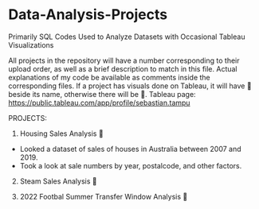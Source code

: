 # Data-Analysis-Projects
Primarily SQL Codes Used to Analyze Datasets with Occasional Tableau Visualizations

All projects in the repository will have a number corresponding to their upload order, as well as a brief description to match in this file. Actual explanations of my code be available as comments inside the corresponding files.
If a project has visuals done on Tableau, it will have 🔵	beside its name, otherwise there will be 🔴. 
Tableau page: https://public.tableau.com/app/profile/sebastian.tampu

PROJECTS:
1. Housing Sales Analysis 🔴
  - Looked a dataset of sales of houses in Australia between 2007 and 2019. 
  - Took a look at sale numbers by year, postalcode, and other factors.

2. Steam Sales Analysis 🔴

3. 2022 Footbal Summer Transfer Window Analysis 🔵
